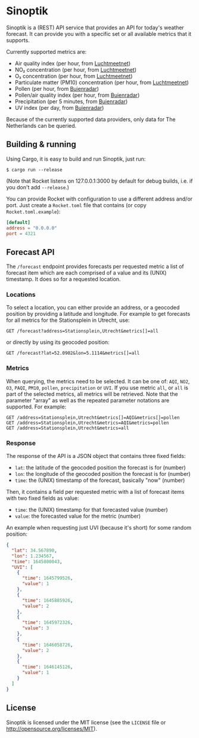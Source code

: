 # Sinoptik

Sinoptik is a (REST) API service that provides an API for today's weather
forecast.  It can provide you with a specific set or all available metrics
that it supports.

Currently supported metrics are:

* Air quality index (per hour, from [Luchtmeetnet])
* NO₂ concentration (per hour, from [Luchtmeetnet])
* O₃ concentration (per hour, from [Luchtmeetnet])
* Particulate matter (PM10) concentration (per hour, from [Luchtmeetnet])
* Pollen (per hour, from [Buienradar])
* Pollen/air quality index (per hour, from [Buienradar])
* Precipitation (per 5 minutes, from [Buienradar])
* UV index (per day, from [Buienradar])

[Buienradar]: https://buienradar.nl
[Luchtmeetnet]: https://luchtmeetnet.nl

Because of the currently supported data providers, only data for
The Netherlands can be queried.

## Building & running

Using Cargo, it is easy to build and run Sinoptik, just run:

```shell
$ cargo run --release
```

(Note that Rocket listens on 127.0.0.1:3000 by default for debug builds, i.e. if you don't
add `--release`.)

You can provide Rocket with configuration to use a different address and/or port.
Just create a `Rocket.toml` file that contains (or copy `Rocket.toml.example`):

```toml
[default]
address = "0.0.0.0"
port = 4321
```

## Forecast API

The `/forecast` endpoint provides forecasts per requested metric a list of
forecast item which are each comprised of a value and its (UNIX) timestamp.
It does so for a requested location.

### Locations

To select a location, you can either provide an address, or a geocoded position
by providing a latitude and longitude.
For example to get forecasts for all metrics for the Stationsplein in Utrecht,
use:

```
GET /forecast?address=Stationsplein,Utrecht&metrics[]=all
```

or directly by using its geocoded position:


```
GET /forecast?lat=52.0902&lon=5.1114&metrics[]=all
```

### Metrics

When querying, the metrics need to be selected. It can be one of: `AQI`, `NO2`,
`O3`, `PAQI`, `PM10`, `pollen`, `precipitation` or `UVI`. If you use metric `all`, or
`all` is part of the selected metrics, all metrics will be retrieved.
Note that the parameter "array" as well as the repeated parameter notations are supported. For example:

```
GET /address=Stationsplein,Utrecht&metrics[]=AQI&metrics[]=pollen
GET /address=Stationsplein,Utrecht&metrics=AQI&metrics=pollen
GET /address=Stationsplein,Utrecht&metrics=all
```

### Response

The response of the API is a JSON object that contains three fixed fields:

* `lat`: the latitude of the geocoded position the forecast is for (number)
* `lon`: the longitude of the geocoded position the forecast is for (number)
* `time`: the (UNIX) timestamp of the forecast, basically "now" (number)

Then, it contains a field per requested metric with a list of forecast items
with two fixed fields as value:

* `time`: the (UNIX) timestamp for that forecasted value (number)
* `value`: the forecasted value for the metric (number)

An example when requesting just UVI (because it's short) for some random
position:

```json
{
  "lat": 34.567890,
  "lon": 1.234567,
  "time": 1645800043,
  "UVI": [
    {
      "time": 1645799526,
      "value": 1
    },
    {
      "time": 1645885926,
      "value": 2
    },
    {
      "time": 1645972326,
      "value": 3
    },
    {
      "time": 1646058726,
      "value": 2
    },
    {
      "time": 1646145126,
      "value": 1
    }
  ]
}
```

## License

Sinoptik is licensed under the MIT license (see the `LICENSE` file or
<http://opensource.org/licenses/MIT>).
